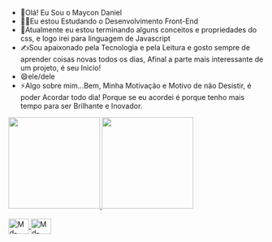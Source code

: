 - 👋Olá! Eu Sou o Maycon Daniel 
- 🕵️‍♂️Eu estou Estudando o Desenvolvimento Front-End
- 🌱Atualmente eu estou terminando alguns conceitos e propriedades do css, e logo irei para linguagem de Javascript
- ✍Sou apaixonado pela Tecnologia e pela Leitura e gosto sempre de aprender coisas novas todos os dias, Afinal a parte mais interessante de um projeto, é seu Inicio!
- 😄ele/dele
- ⚡Algo sobre mim...Bem, Minha Motivação e Motivo de não Desistir, é poder Acordar todo dia! Porque se eu  acordei é porque tenho mais tempo para  ser Brilhante e Inovador. 

<div>
  <a href="https://beacons.ai/maycondaniel"> 
  <img height="180em" src="https://github-readme-stats.vercel.app/api?username=maycondaniel&show_icons=true&theme=radical&include_all_commits=true&count_private=true"/>
  <img height="180em" src="https://github-readme-stats.vercel.app/api/top-langs/?username=maycondaniel&layout=compact&langs_count=16&theme=merko"/>
</div>
<div style="display: inline_block"><br>
<img align="center" alt="Md-Html" height="30" width="40"  src="https://cdn.jsdelivr.net/gh/devicons/devicon@latest/icons/html5/html5-original.svg" />
<img align="center" alt="Md-Css" height="30" width="40"   src="https://cdn.jsdelivr.net/gh/devicons/devicon@latest/icons/css3/css3-original.svg" />

          
          
